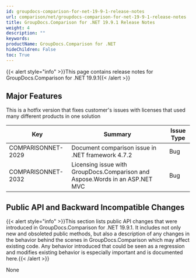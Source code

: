 ```yaml
---
id: groupdocs-comparison-for-net-19-9-1-release-notes
url: comparison/net/groupdocs-comparison-for-net-19-9-1-release-notes
title: GroupDocs.Comparison for .NET 19.9.1 Release Notes
weight: 4
description: ""
keywords:
productName: GroupDocs.Comparison for .NET
hideChildren: False
toc: True
---
```


{{< alert style="info" >}}This page contains release notes for GroupDocs.Comparison for .NET 19.9.1{{< /alert >}}

## Major Features

This is a hotfix version that fixes customer's issues with licenses that used many different products in one solution

| Key                | Summary                                                                      | Issue Type |
| ------------------ | ---------------------------------------------------------------------------- | ---------- |
| COMPARISONNET-2029 | Document comparison issue in .NET framework 4.7.2                            | Bug        |
| COMPARISONNET-2032 | Licensing issue with GroupDocs.Comparison and Aspose.Words in an ASP.NET MVC | Bug        |

## Public API and Backward Incompatible Changes

{{< alert style="info" >}}This section lists public API changes that were introduced in GroupDocs.Comparison for .NET 19.9.1. It includes not only new and obsoleted public methods, but also a description of any changes in the behavior behind the scenes in GroupDocs.Comparison which may affect existing code. Any behavior introduced that could be seen as a regression and modifies existing behavior is especially important and is documented here.{{< /alert >}}

None
